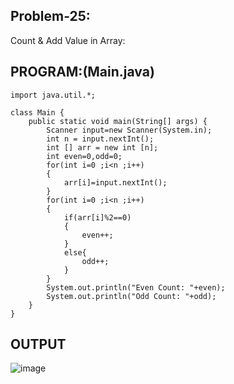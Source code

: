 
## Problem-25:
Count & Add Value in Array:

## PROGRAM:(Main.java)
```
import java.util.*;

class Main {
    public static void main(String[] args) {
        Scanner input=new Scanner(System.in);
        int n = input.nextInt();
        int [] arr = new int [n];
        int even=0,odd=0;
        for(int i=0 ;i<n ;i++)
        {
            arr[i]=input.nextInt();
        }
        for(int i=0 ;i<n ;i++)
        {
            if(arr[i]%2==0)
            {
                even++;
            }
            else{
                odd++;
            }
        }
        System.out.println("Even Count: "+even);
        System.out.println("Odd Count: "+odd);
    }
}
```

## OUTPUT
![image](https://github.com/user-attachments/assets/0be1f4dd-4945-41c1-8365-824e5f6bf45f)
